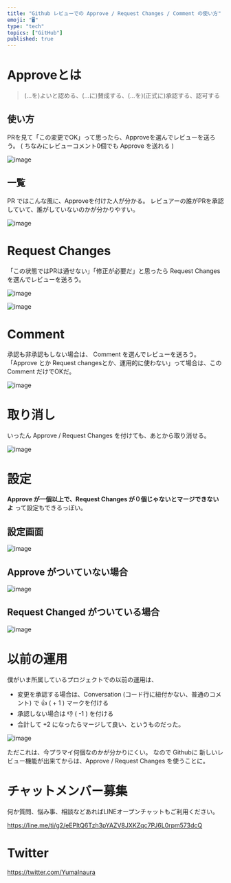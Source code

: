 ```yaml
---
title: "Github レビューでの Approve / Request Changes / Comment の使い方"
emoji: "🖥"
type: "tech"
topics: ["GitHub"]
published: true
---
```


# Approveとは

>(…を)よいと認める、(…に)賛成する、(…を)(正式に)承認する、認可する

## 使い方

PRを見て「この変更でOK」って思ったら、Approveを選んでレビューを送ろう。
( ちなみにレビューコメント0個でも Approve を送れる )

![image](https://qiita-image-store.s3.amazonaws.com/0/89618/d4462453-d264-da87-2766-52120579c005.png)

## 一覧

PR ではこんな風に、Approveを付けた人が分かる。
レビュアーの誰がPRを承認していて、誰がしていないのかが分かりやすい。

![image](https://qiita-image-store.s3.amazonaws.com/0/89618/c2538b2f-7322-6051-7f9f-bdd5048211f6.png)


# Request Changes

「この状態ではPRは通せない」「修正が必要だ」と思ったら Request Changes を選んでレビューを送ろう。


![image](https://qiita-image-store.s3.amazonaws.com/0/89618/960b77a6-fdad-2a09-113b-83c7f52f7cb7.png)

![image](https://qiita-image-store.s3.amazonaws.com/0/89618/536dd394-27e7-98d8-a6cf-0a06d26f2718.png)

# Comment

承認も非承認もしない場合は、 Comment を選んでレビューを送ろう。
「Approve とか Request changesとか、運用的に使わない」って場合は、この Comment だけでOKだ。

![image](https://qiita-image-store.s3.amazonaws.com/0/89618/8d2ad803-184e-9990-de25-2b71fb2836fe.png)


# 取り消し

いったん Approve / Request Changes を付けても、あとから取り消せる。

![image](https://qiita-image-store.s3.amazonaws.com/0/89618/0c4ff009-85bd-2d21-a59a-8e85786ee5bf.png)

# 設定

**Approve が一個以上で、Request Changes が０個じゃないとマージできないよ** って設定もできるっぽい。

## 設定画面

![image](https://qiita-image-store.s3.amazonaws.com/0/89618/77566fa8-d1ce-0a3b-6fc5-da83c80927e2.png)

## Approve がついていない場合

![image](https://qiita-image-store.s3.amazonaws.com/0/89618/aedd9f1b-7308-0e6f-02d6-3246477c1f34.png)

## Request Changed がついている場合

![image](https://qiita-image-store.s3.amazonaws.com/0/89618/96a3e811-92e9-d12f-299f-00c4a85f727a.png)

# 以前の運用

僕がいま所属しているプロジェクトでの以前の運用は、

- 変更を承認する場合は、Conversation (コード行に紐付かない、普通のコメント) で :thumbsup: ( + 1 ) マークを付ける
- 承認しない場合は :thumbsdown: ( -1 ) を付ける
- 合計して +2 になったらマージして良い、というものだった。

![image](https://qiita-image-store.s3.amazonaws.com/0/89618/eca05571-6b67-6136-1b58-174b79edeab2.png)


ただこれは、今プラマイ何個なのかが分かりにくい。
なので Githubに 新しいレビュー機能が出来てからは、Approve / Request Changes を使うことに。









<!-- Update From Qiita API -->

# チャットメンバー募集


何か質問、悩み事、相談などあればLINEオープンチャットもご利用ください。

https://line.me/ti/g2/eEPltQ6Tzh3pYAZV8JXKZqc7PJ6L0rpm573dcQ





# Twitter


https://twitter.com/YumaInaura


<!-- Update From Qiita API -->


